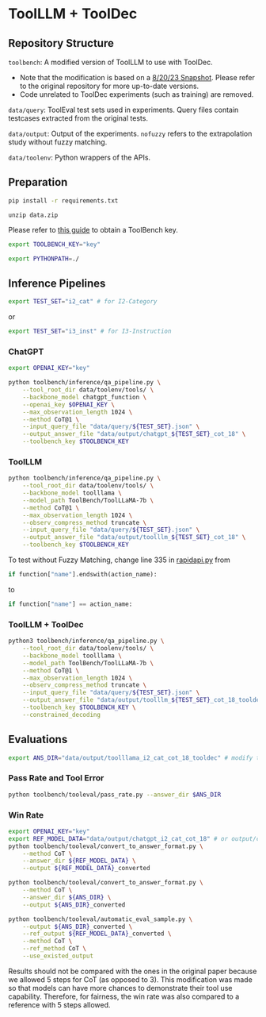 # ToolLLM + ToolDec

## Repository Structure

`toolbench`: A modified version of ToolLLM to use with ToolDec. 
- Note that the modification is based on a [8/20/23 Snapshot](https://github.com/OpenBMB/ToolBench/tree/745ea4c3d670e83ef75697896016fce8ef9c6ea0). Please refer to the original repository for more up-to-date versions.
- Code unrelated to ToolDec experiments (such as training) are removed.

`data/query`: ToolEval test sets used in experiments. Query files contain testcases extracted from the original tests. 

`data/output`: Output of the experiments. `nofuzzy` refers to the extrapolation study without fuzzy matching.

`data/toolenv`: Python wrappers of the APIs.

## Preparation

```sh
pip install -r requirements.txt
```

```
unzip data.zip
```

Please refer to [this guide](https://github.com/OpenBMB/ToolBench/tree/master#inference-with-our-rapidapi-server) to obtain a ToolBench key.

```sh
export TOOLBENCH_KEY="key"
```

```sh
export PYTHONPATH=./
```

## Inference Pipelines

```sh
export TEST_SET="i2_cat" # for I2-Category
```

or

```sh
export TEST_SET="i3_inst" # for I3-Instruction
```

### ChatGPT

```sh
export OPENAI_KEY="key"

python toolbench/inference/qa_pipeline.py \
    --tool_root_dir data/toolenv/tools/ \
    --backbone_model chatgpt_function \
    --openai_key $OPENAI_KEY \
    --max_observation_length 1024 \
    --method CoT@1 \
    --input_query_file "data/query/${TEST_SET}.json" \
    --output_answer_file "data/output/chatgpt_${TEST_SET}_cot_18" \
    --toolbench_key $TOOLBENCH_KEY
```

### ToolLLM

```sh
python toolbench/inference/qa_pipeline.py \
    --tool_root_dir data/toolenv/tools/ \
    --backbone_model toolllama \
    --model_path ToolBench/ToolLLaMA-7b \
    --method CoT@1 \
    --max_observation_length 1024 \
    --observ_compress_method truncate \
    --input_query_file "data/query/${TEST_SET}.json" \
    --output_answer_file "data/output/toolllm_${TEST_SET}_cot_18" \
    --toolbench_key $TOOLBENCH_KEY 
```

To test without Fuzzy Matching, change line 335 in [rapidapi.py](./toolbench/inference/Downstream_tasks/rapidapi.py) 
from 
```python
if function["name"].endswith(action_name):
```
to 
```python
if function["name"] == action_name:
```

### ToolLLM + ToolDec

```sh
python3 toolbench/inference/qa_pipeline.py \
    --tool_root_dir data/toolenv/tools/ \
    --backbone_model toolllama \
    --model_path ToolBench/ToolLLaMA-7b \
    --method CoT@1 \
    --max_observation_length 1024 \
    --observ_compress_method truncate \
    --input_query_file "data/query/${TEST_SET}.json" \
    --output_answer_file "data/output/toolllm_${TEST_SET}_cot_18_tooldec_1" \
    --toolbench_key $TOOLBENCH_KEY \
    --constrained_decoding
```

## Evaluations

```sh
export ANS_DIR="data/output/toolllama_i2_cat_cot_18_tooldec" # modify this
```

### Pass Rate and Tool Error

```sh
python toolbench/tooleval/pass_rate.py --answer_dir $ANS_DIR
```

### Win Rate

```sh
export OPENAI_KEY="key"
export REF_MODEL_DATA="data/output/chatgpt_i2_cat_cot_18" # or output/chatgpt_i3_inst_cot_18
python toolbench/tooleval/convert_to_answer_format.py \
    --method CoT \
    --answer_dir ${REF_MODEL_DATA} \
    --output ${REF_MODEL_DATA}_converted

python toolbench/tooleval/convert_to_answer_format.py \
    --method CoT \
    --answer_dir ${ANS_DIR} \
    --output ${ANS_DIR}_converted

python toolbench/tooleval/automatic_eval_sample.py \
    --output ${ANS_DIR}_converted \
    --ref_output ${REF_MODEL_DATA}_converted \
    --method CoT \
    --ref_method CoT \
    --use_existed_output
```

Results should not be compared with the ones in the original paper because we allowed 5 steps for CoT (as opposed to 3). This modification was made so that models can have more chances to demonstrate their tool use capability. Therefore, for fairness, the win rate was also compared to a reference with 5 steps allowed.
